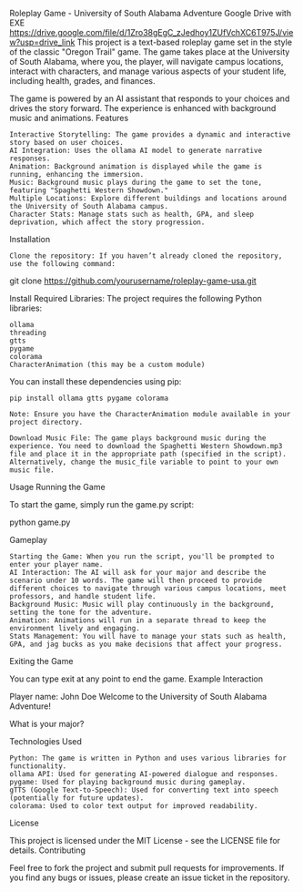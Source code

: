 Roleplay Game - University of South Alabama Adventure
Google Drive with EXE https://drive.google.com/file/d/1Zro38gEgC_zJedhoy1ZUfVchXC6T975J/view?usp=drive_link
This project is a text-based roleplay game set in the style of the classic "Oregon Trail" game. The game takes place at the University of South Alabama, where you, the player, will navigate campus locations, interact with characters, and manage various aspects of your student life, including health, grades, and finances.

The game is powered by an AI assistant that responds to your choices and drives the story forward. The experience is enhanced with background music and animations.
Features

    Interactive Storytelling: The game provides a dynamic and interactive story based on user choices.
    AI Integration: Uses the ollama AI model to generate narrative responses.
    Animation: Background animation is displayed while the game is running, enhancing the immersion.
    Music: Background music plays during the game to set the tone, featuring "Spaghetti Western Showdown."
    Multiple Locations: Explore different buildings and locations around the University of South Alabama campus.
    Character Stats: Manage stats such as health, GPA, and sleep deprivation, which affect the story progression.

Installation

    Clone the repository: If you haven’t already cloned the repository, use the following command:

git clone https://github.com/yourusername/roleplay-game-usa.git

Install Required Libraries: The project requires the following Python libraries:

    ollama
    threading
    gtts
    pygame
    colorama
    CharacterAnimation (this may be a custom module)

You can install these dependencies using pip:

    pip install ollama gtts pygame colorama

    Note: Ensure you have the CharacterAnimation module available in your project directory.

    Download Music File: The game plays background music during the experience. You need to download the Spaghetti Western Showdown.mp3 file and place it in the appropriate path (specified in the script). Alternatively, change the music_file variable to point to your own music file.

Usage
Running the Game

To start the game, simply run the game.py script:

python game.py

Gameplay

    Starting the Game: When you run the script, you'll be prompted to enter your player name.
    AI Interaction: The AI will ask for your major and describe the scenario under 10 words. The game will then proceed to provide different choices to navigate through various campus locations, meet professors, and handle student life.
    Background Music: Music will play continuously in the background, setting the tone for the adventure.
    Animation: Animations will run in a separate thread to keep the environment lively and engaging.
    Stats Management: You will have to manage your stats such as health, GPA, and jag bucks as you make decisions that affect your progress.

Exiting the Game

You can type exit at any point to end the game.
Example Interaction

Player name: John Doe
Welcome to the University of South Alabama Adventure!

What is your major?

Technologies Used

    Python: The game is written in Python and uses various libraries for functionality.
    ollama API: Used for generating AI-powered dialogue and responses.
    pygame: Used for playing background music during gameplay.
    gTTS (Google Text-to-Speech): Used for converting text into speech (potentially for future updates).
    colorama: Used to color text output for improved readability.

License

This project is licensed under the MIT License - see the LICENSE file for details.
Contributing

Feel free to fork the project and submit pull requests for improvements. If you find any bugs or issues, please create an issue ticket in the repository.
